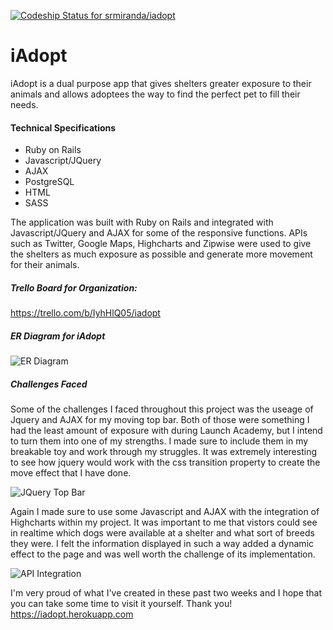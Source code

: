 [ ![Codeship Status for srmiranda/iadopt](https://codeship.com/projects/649bb4d0-43bf-0133-b1c5-7ee90899d2c4/status?branch=master)](https://codeship.com/projects/104154)

# iAdopt

iAdopt is a dual purpose app that gives shelters greater exposure to their animals and allows adoptees the way to find the perfect pet to fill their needs.

#### Technical Specifications
  - Ruby on Rails
  - Javascript/JQuery
  - AJAX
  - PostgreSQL
  - HTML
  - SASS

The application was built with Ruby on Rails and integrated with Javascript/JQuery and AJAX for some of the responsive functions. APIs such as Twitter, Google Maps, Highcharts and Zipwise were used to give the shelters as much exposure as possible and generate more movement for their animals.

##### Trello Board for Organization:
<https://trello.com/b/IyhHlQ05/iadopt>

##### ER Diagram for iAdopt
![ER Diagram](https://imagizer.imageshack.us/v2/518x464q90/r/910/0RIBKk.jpg "Optional title")

##### Challenges Faced

Some of the challenges I faced throughout this project was the useage of Jquery and AJAX for my moving top bar. Both of those were something I had the least amount of exposure with during Launch Academy, but I intend to turn them into one of my strengths. I made sure to include them in my breakable toy and work through my struggles. It was extremely interesting to see how jquery would work with the css transition property to create the move effect that I have done.

![JQuery Top Bar](http://imagizer.imageshack.us/a/img903/9475/CCxOqM.gif "Optional title")

Again I made sure to use some Javascript and AJAX with the integration of Highcharts within my project. It was important to me that vistors could see in realtime which dogs were available at a shelter and what sort of breeds they were. I felt the information displayed in such a way added a dynamic effect to the page and was well worth the challenge of its implementation.

![API Integration](http://imagizer.imageshack.us/a/img901/3319/OnRYXD.gif "Optional title")

I'm very proud of what I've created in these past two weeks and I hope that you can take some time to visit it yourself. Thank you!
<https://iadopt.herokuapp.com>
